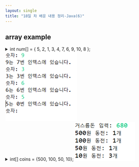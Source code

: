 ```yaml
---
layout: single
title: "18일 차 배운 내용 정리-Java(6)"
---
```

## array example
<details>
<summary>int num[] = { 5, 2, 1, 3, 4, 7, 6, 9, 10, 8 };
<img src="../assets/images/2022-04-12 091759.png">
</summary>
<div markdown="1">
  
```java
Scanner scan = new Scanner(System.in);
int num[] = { 5, 2, 1, 3, 4, 7, 6, 9, 10, 8 };
int input = 0;

while (true) {
  System.out.print("숫자: ");
  input = scan.nextInt();
  for (int i = 0; i < num.length; i++) {
    if (num[i] == input) {
      System.out.println(input + "는 " + i + "번 인덱스에 있습니다.");
    }

  }
}
```
 
</div>
</details>

<details>
<summary>int[] coins = {500, 100, 50, 10};
<img src="../assets/images/2022-04-12 102911.png">
</summary>
<div markdown="1">
  
```java
Scanner scan = new Scanner(System.in);
int[] coins = { 500, 100, 50, 10 };
int change = 0;

System.out.print("거스름돈 입력: ");
change = scan.nextInt();
for (int i = 0; i < coins.length; i++) {
  System.out.println(coins[i] + "원 동전: " + change / coins[i] + "개");
  change %= coins[i];
```
 
</div>
</details>
  
